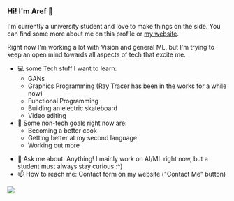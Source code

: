 <!--
**arefmalek/arefmalek** is a ✨ _special_ ✨ repository because its `README.md` (this file) appears on your GitHub profile.

Here are some ideas to get you started:


- 🔭 I’m currently working on ...
- 🌱 I’m currently learning ...
- 👯 I’m looking to collaborate on ...
- 🤔 I’m looking for help with ...
- 😄 Pronouns: ...
- ⚡ Fun fact: ...

-->
### Hi! I'm Aref 🌱

I'm currently a university student and love to make things on the side. You can find some more about me on this profile or [my website](https://arefmalek.me/).



Right now I'm working a lot with Vision and general ML, but I'm trying to keep an open mind towards all aspects of tech that excite me. 

* 💻 some Tech stuff I want to learn:
  + GANs
  + Graphics Programming (Ray Tracer has been in the works for a while now)
  + Functional Programming
  + Building an electric skateboard
  + Video editing 
* 🚀 Some non-tech goals right now are:
  + Becoming a better cook
  + Getting better at my second language
  + Working out more

- 💬 Ask me about: Anything! I mainly work on AI/ML right now, but a student must always stay curious :^)
- 📫 How to reach me: Contact form on my website ("Contact Me" button)




![](https://komarev.com/ghpvc/?username=arefmalek)
